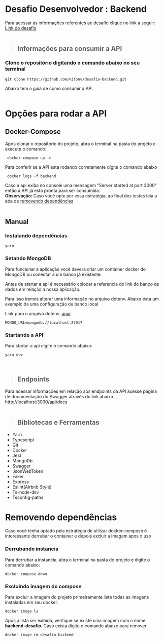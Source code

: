 # Desafio Desenvolvedor : Backend 
Para acessar as informações referentes ao desafio clique no link a seguir: [Link do desafio](https://github.com/fmilioni/desafio/blob/main/BACKEND.md)
<br></br>
>## Informações para consumir a API

### Clone o repositório digitando o comando abaixo no seu terminal
```
git clone https://github.com/vitonv/desafio-backend.git
```
Abaixo tem o guia de como consumir a API.
<br></br>
# Opções para rodar a API

## Docker-Compose
Apos clonar o repositório do projeto, abra o terminal na pasta do projeto e execute o comando:
```
 docker-compose up -d
```
Para conferir se a API esta rodando corretamente digite o comando abaixo
```
 docker logs -f backend
```
Caso a api exiba no console uma mensagem "Server started at port 3000" então a API já esta pronta para ser consumida.
<br>
**Observação:** Caso você opte por essa estratégia, ao final dos testes leia a aba de [removendo dependências](#Removendo-dependencias)
<br></br>
## Manual
### Instalando dependências
```
yarn
```
### Setando MongoDB
Para funcionar a aplicação você devera criar um container docker do MongoDB ou conectar a um banco já existente.
<br>
<p>Antes de startar a api é necessário colocar a referencia do link do banco de dados em relação a nossa aplicação.</p>
<p>Para isso iremos alterar uma informação no arquivo dotenv. Abaixo esta um exemplo de uma configuração de banco local
</p>

Link para o arquivo dotenv: [aqui](.env)

```
MONGO_URL=mongodb://localhost:27017
```

### **Startando a API**
Para startar a api digite o comando abaixo:
```
yarn dev
```
<br>


>## Endpoints
Para acessar informações em relação aos endpoints da API acesse página de documentação do Swagger através do link abaixo.
http://localhost:3000/api/docs
<br></br>
> ## Bibliotecas e Ferramentas

* Yarn
* Typescript
* Git
* Docker
* Jest
* MongoDb
* Swagger
* JsonWebToken
* Faker
* Express
* Eslint(Airbnb Style)
* Ts-node-dev
* Tsconfig-paths


# Removendo dependências
Caso você tenha optado pela estratégia de utilizar docker-compose é interessante derrubar o container e depois excluir a imagem apos o uso
### Derrubando instancia
Para derrubar a instancia, abra o terminal na pasta do projeto e digite o comando abaixo:
```
docker compose-down
```
### Excluindo imagem do compose
Para excluir a imagem do projeto primeiramente liste todas as imagens instaladas em seu docker.
```
docker image ls
```
Após a lista ser exibida, verifique se existe uma imagem com o nome **backend-desafio**. Caso exista digite o comando abaixo para remover
```
docker image rm desafio-backend
```
